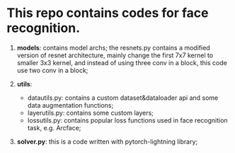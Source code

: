 # This repo contains codes for face recognition.

1. **models**: contains model archs; the resnets.py contains a modified version of resnet architecture, mainly change the first 7x7 kernel to smaller 3x3 kernel, and instead of using three conv in a block, this code use two conv in a block;

2. **utils**:
    * datautils.py: contains a custom dataset&dataloader api and some data augmentation functions;
    * layerutils.py: contains some custom layers;
    * lossutils.py: contains popular loss functions used in face recognition task, e.g. Arcface;

3. **solver.py**: this is a code written with pytorch-lightning library;
